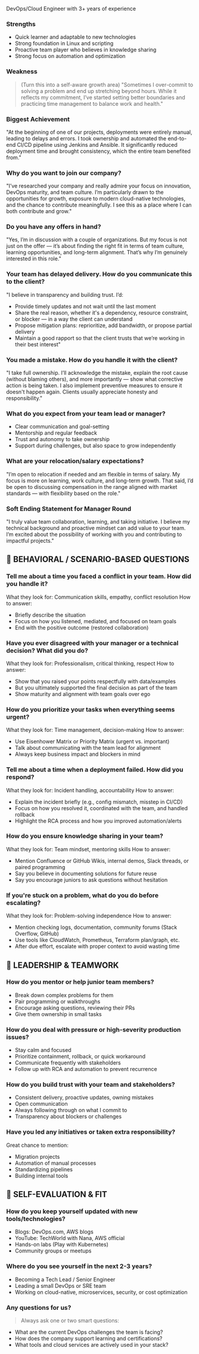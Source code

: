 DevOps/Cloud Engineer with 3+ years of experience

###  Strengths

* Quick learner and adaptable to new technologies
* Strong foundation in Linux and scripting
* Proactive team player who believes in knowledge sharing
* Strong focus on automation and optimization



###  Weakness

> (Turn this into a self-aware growth area)
> "Sometimes I over-commit to solving a problem and end up stretching beyond hours. While it reflects my commitment, I’ve started setting better boundaries and practicing time management to balance work and health."

###  Biggest Achievement

"At the beginning of one of our projects, deployments were entirely manual, leading to delays and errors. I took ownership and automated the end-to-end CI/CD pipeline using Jenkins and Ansible. It significantly reduced deployment time and brought consistency, which the entire team benefited from."

###  Why do you want to join our company?

"I’ve researched your company and really admire your focus on innovation, DevOps maturity, and team culture. I’m particularly drawn to the opportunities for growth, exposure to modern cloud-native technologies, and the chance to contribute meaningfully. I see this as a place where I can both contribute and grow."

###  Do you have any offers in hand?

"Yes, I’m in discussion with a couple of organizations. But my focus is not just on the offer — it’s about finding the right fit in terms of team culture, learning opportunities, and long-term alignment. That’s why I’m genuinely interested in this role."

###  Your team has delayed delivery. How do you communicate this to the client?

"I believe in transparency and building trust. I’d:

* Provide timely updates and not wait until the last moment
* Share the real reason, whether it's a dependency, resource constraint, or blocker — in a way the client can understand
* Propose mitigation plans: reprioritize, add bandwidth, or propose partial delivery
* Maintain a good rapport so that the client trusts that we’re working in their best interest"

###  You made a mistake. How do you handle it with the client?

"I take full ownership. I’ll acknowledge the mistake, explain the root cause (without blaming others), and more importantly — show what corrective action is being taken. I also implement preventive measures to ensure it doesn't happen again. Clients usually appreciate honesty and responsibility."

###  What do you expect from your team lead or manager?

* Clear communication and goal-setting
* Mentorship and regular feedback
* Trust and autonomy to take ownership
* Support during challenges, but also space to grow independently

###  What are your relocation/salary expectations?

"I’m open to relocation if needed and am flexible in terms of salary. My focus is more on learning, work culture, and long-term growth. That said, I’d be open to discussing compensation in the range aligned with market standards — with flexibility based on the role."

###  Soft Ending Statement for Manager Round

"I truly value team collaboration, learning, and taking initiative. I believe my technical background and proactive mindset can add value to your team. I’m excited about the possibility of working with you and contributing to impactful projects."

## 🔹 BEHAVIORAL / SCENARIO-BASED QUESTIONS

###  Tell me about a time you faced a conflict in your team. How did you handle it?

What they look for: Communication skills, empathy, conflict resolution
How to answer:

* Briefly describe the situation
* Focus on how you listened, mediated, and focused on team goals
* End with the positive outcome (restored collaboration)



###  Have you ever disagreed with your manager or a technical decision? What did you do?

What they look for: Professionalism, critical thinking, respect
How to answer:

* Show that you raised your points respectfully with data/examples
* But you ultimately supported the final decision as part of the team
* Show maturity and alignment with team goals over ego



###  How do you prioritize your tasks when everything seems urgent?

What they look for: Time management, decision-making
How to answer:

* Use Eisenhower Matrix or Priority Matrix (urgent vs. important)
* Talk about communicating with the team lead for alignment
* Always keep business impact and blockers in mind



###  Tell me about a time when a deployment failed. How did you respond?

What they look for: Incident handling, accountability
How to answer:

* Explain the incident briefly (e.g., config mismatch, misstep in CI/CD)
* Focus on how you resolved it, coordinated with the team, and handled rollback
* Highlight the RCA process and how you improved automation/alerts



###  How do you ensure knowledge sharing in your team?

What they look for: Team mindset, mentoring skills
How to answer:

* Mention Confluence or GitHub Wikis, internal demos, Slack threads, or paired programming
* Say you believe in documenting solutions for future reuse
* Say you encourage juniors to ask questions without hesitation



###  If you're stuck on a problem, what do you do before escalating?

What they look for: Problem-solving independence
How to answer:

* Mention checking logs, documentation, community forums (Stack Overflow, GitHub)
* Use tools like CloudWatch, Prometheus, Terraform plan/graph, etc.
* After due effort, escalate with proper context to avoid wasting time



## 🔹 LEADERSHIP & TEAMWORK

###  How do you mentor or help junior team members?

* Break down complex problems for them
* Pair programming or walkthroughs
* Encourage asking questions, reviewing their PRs
* Give them ownership in small tasks



###  How do you deal with pressure or high-severity production issues?

* Stay calm and focused
* Prioritize containment, rollback, or quick workaround
* Communicate frequently with stakeholders
* Follow up with RCA and automation to prevent recurrence



###  How do you build trust with your team and stakeholders?

* Consistent delivery, proactive updates, owning mistakes
* Open communication
* Always following through on what I commit to
* Transparency about blockers or challenges



###  Have you led any initiatives or taken extra responsibility?

Great chance to mention:

* Migration projects
* Automation of manual processes
* Standardizing pipelines
* Building internal tools



## 🔹 SELF-EVALUATION & FIT

###  How do you keep yourself updated with new tools/technologies?

* Blogs: DevOps.com, AWS blogs
* YouTube: TechWorld with Nana, AWS official
* Hands-on labs (Play with Kubernetes)
* Community groups or meetups


###  Where do you see yourself in the next 2-3 years?

* Becoming a Tech Lead / Senior Engineer
* Leading a small DevOps or SRE team
* Working on cloud-native, microservices, security, or cost optimization



###  Any questions for us?

> Always ask one or two smart questions:

* What are the current DevOps challenges the team is facing?
* How does the company support learning and certifications?
* What tools and cloud services are actively used in your stack?


